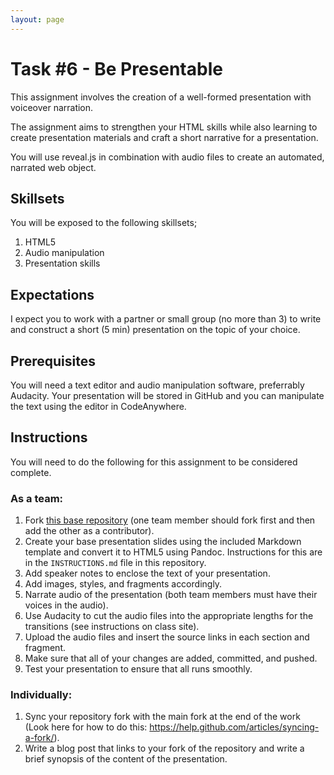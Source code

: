 ```yaml
---
layout: page
---
```


# Task #6 - Be Presentable

This assignment involves the creation of a well-formed presentation with voiceover narration. 

The assignment aims to strengthen your HTML skills while also learning to create presentation materials and craft a short narrative for a presentation. 

You will use reveal.js in combination with audio files to create an automated, narrated web object. 

## Skillsets

You will be exposed to the following skillsets;

1. HTML5
2. Audio manipulation
3. Presentation skills

## Expectations

I expect you to work with a partner or small group (no more than 3) to write and construct a short (5 min) presentation on the topic of your choice. 

## Prerequisites

You will need a text editor and audio manipulation software, preferrably Audacity. Your presentation will be stored in GitHub and you can manipulate the text using the editor in CodeAnywhere.

## Instructions

You will need to do the following for this assignment to be considered complete. 

### As a team:

1. Fork [this base repository](https://github.com/jdmar3/task-6-be-presentable/tree/5e0fbc87374c0f779f60df98e754a0610616abe6) (one team member should fork first and then add the other as a contributor). 
2. Create your base presentation slides using the included Markdown template and convert it to HTML5 using Pandoc. Instructions for this are in the `INSTRUCTIONS.md` file in this repository.
3. Add speaker notes to enclose the text of your presentation. 
4. Add images, styles, and fragments accordingly. 
4. Narrate audio of the presentation (both team members must have their voices in the audio).
5. Use Audacity to cut the audio files into the appropriate lengths for the transitions (see instructions on class site).
6. Upload the audio files and insert the source links in each section and fragment.
7. Make sure that all of your changes are added, committed, and pushed. 
8. Test your presentation to ensure that all runs smoothly.

### Individually:

1. Sync your repository fork with the main fork at the end of the work (Look here for how to do this: <https://help.github.com/articles/syncing-a-fork/>).
2. Write a blog post that links to your fork of the repository and write a brief synopsis of the content of the presentation. 